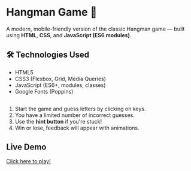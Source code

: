 # Hangman Game 🎯

A modern, mobile-friendly version of the classic Hangman game — built using **HTML**, **CSS**, and **JavaScript (ES6 modules)**.

## 🛠️ Technologies Used

- HTML5
- CSS3 (Flexbox, Grid, Media Queries)
- JavaScript (ES6+, modules, classes)
- Google Fonts (Poppins)
## 
1. Start the game and guess letters by clicking on keys.
2. You have a limited number of incorrect guesses.
3. Use the **hint button** if you're stuck!
4. Win or lose, feedback will appear with animations.

## Live Demo

[Click here to play!](https://issama123.github.io/hangman-game-CS601/) 


